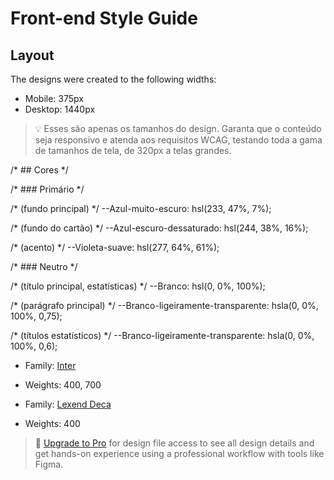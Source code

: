 # Front-end Style Guide

## Layout

The designs were created to the following widths:

- Mobile: 375px
- Desktop: 1440px

> 💡 Esses são apenas os tamanhos do design. Garanta que o conteúdo seja responsivo e atenda aos requisitos WCAG, testando toda a gama de tamanhos de tela, de 320px a telas grandes.

/* ## Cores */

/* ### Primário */

/* (fundo principal) */
--Azul-muito-escuro: hsl(233, 47%, 7%);

/* (fundo do cartão) */
--Azul-escuro-dessaturado: hsl(244, 38%, 16%);

/* (acento) */
--Violeta-suave: hsl(277, 64%, 61%);

/* ### Neutro */

/* (título principal, estatísticas) */
--Branco: hsl(0, 0%, 100%);

/* (parágrafo principal) */
--Branco-ligeiramente-transparente: hsla(0, 0%, 100%, 0,75);

/* (títulos estatísticos) */
--Branco-ligeiramente-transparente: hsla(0, 0%, 100%, 0,6);

- Family: [Inter](https://fonts.google.com/specimen/Inter)
- Weights: 400, 700

- Family: [Lexend Deca](https://fonts.google.com/specimen/Lexend+Deca)
- Weights: 400

> 💎 [Upgrade to Pro](https://www.frontendmentor.io/pro?ref=style-guide) for design file access to see all design details and get hands-on experience using a professional workflow with tools like Figma.
